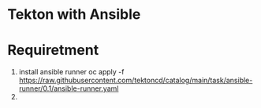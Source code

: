 Tekton with Ansible
=========

Requiretment
====
1. install ansible runner
oc apply -f https://raw.githubusercontent.com/tektoncd/catalog/main/task/ansible-runner/0.1/ansible-runner.yaml
2. 
